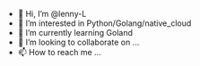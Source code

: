 - 👋 Hi, I’m @lenny-L
- 👀 I’m interested in Python/Golang/native_cloud
- 🌱 I’m currently learning Goland
- 💞️ I’m looking to collaborate on ...
- 📫 How to reach me ...

<!---
lenny-L/lenny-L is a ✨ special ✨ repository because its `README.md` (this file) appears on your GitHub profile.
You can click the Preview link to take a look at your changes.
--->
